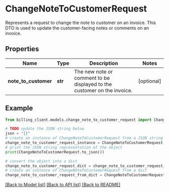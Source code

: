 # ChangeNoteToCustomerRequest

Represents a request to change the note to customer on an invoice.  This DTO is used to update the customer-facing notes or comments on an invoice.

## Properties

Name | Type | Description | Notes
------------ | ------------- | ------------- | -------------
**note_to_customer** | **str** | The new note or comment to be displayed to the customer on the invoice. | [optional] 

## Example

```python
from billing_client.models.change_note_to_customer_request import ChangeNoteToCustomerRequest

# TODO update the JSON string below
json = "{}"
# create an instance of ChangeNoteToCustomerRequest from a JSON string
change_note_to_customer_request_instance = ChangeNoteToCustomerRequest.from_json(json)
# print the JSON string representation of the object
print(ChangeNoteToCustomerRequest.to_json())

# convert the object into a dict
change_note_to_customer_request_dict = change_note_to_customer_request_instance.to_dict()
# create an instance of ChangeNoteToCustomerRequest from a dict
change_note_to_customer_request_from_dict = ChangeNoteToCustomerRequest.from_dict(change_note_to_customer_request_dict)
```
[[Back to Model list]](../README.md#documentation-for-models) [[Back to API list]](../README.md#documentation-for-api-endpoints) [[Back to README]](../README.md)


